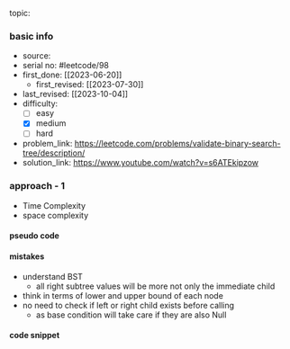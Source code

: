 topic:

### basic info
- source: 
- serial no: #leetcode/98
- first_done: [[2023-06-20]]
	- first_revised: [[2023-07-30]]
- last_revised: [[2023-10-04]]
- difficulty:
	- [ ] easy
	- [x] medium
	- [ ] hard
- problem_link: https://leetcode.com/problems/validate-binary-search-tree/description/
- solution_link: https://www.youtube.com/watch?v=s6ATEkipzow

### approach - 1
- Time Complexity
- space complexity

#### pseudo code

#### mistakes
- understand BST
	- all right subtree values will be more not only the immediate child
- think in terms of lower and upper bound of each node
- no need to check if left or right child exists before calling
	- as base condition will take care if they are also Null

#### code snippet
```python

```